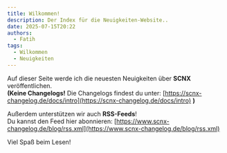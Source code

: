 ```yaml
---
title: Wilkommen!
description: Der Index für die Neuigkeiten-Website..
date: 2025-07-15T20:22
authors:
  - Fatih
tags:
  - Wilkommen
  - Neuigkeiten
---
```

<!-- truncate -->
Auf dieser Seite werde ich die neuesten Neuigkeiten über **SCNX** veröffentlichen.  
**(Keine Changelogs!** Die Changelogs findest du unter: [https://scnx-changelog.de/docs/intro](https://scnx-changelog.de/docs/intro) **)**  

Außerdem unterstützen wir auch **RSS-Feeds**!  
Du kannst den Feed hier abonnieren: [https://www.scnx-changelog.de/blog/rss.xml](https://www.scnx-changelog.de/blog/rss.xml)  

Viel Spaß beim Lesen!